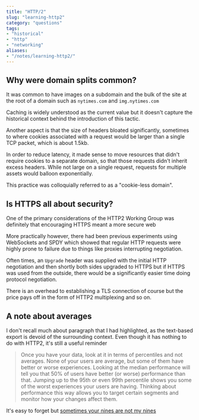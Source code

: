 ```yaml
---
title: "HTTP/2"
slug: "learning-http2"
category: "questions"
tags:
- "historical"
- "http"
- "networking"
aliases:
- "/notes/learning-http2/"
---
```


## Why were domain splits common?

It was common to have images on a subdomain and the bulk of the site at the root of a domain such as `nytimes.com` and `img.nytimes.com`

Caching is widely understood as the current value but it doesn't capture the historical context behind the introduction of this tactic.

Another aspect is that the size of headers bloated significantly, sometimes to where cookies associated with a request would be larger than a single TCP packet, which is about 1.5kb.

In order to reduce latency, it made sense to move resources that didn't require cookies to a separate domain, so that those requests didn't inherit excess headers. While not large on a single request, requests for multiple assets would balloon exponentially.

This practice was colloquially referred to as a "cookie-less domain".

## Is HTTPS all about security?

One of the primary considerations of the HTTP2 Working Group was definitely that encouraging HTTPS meant a more secure web

More practically however, there had been previous experiments using WebSockets and SPDY which showed that regular HTTP requests were highly prone to failure due to things like proxies interrupting negotiation.

Often times, an `Upgrade` header was supplied with the initial HTTP negotiation and then shortly both sides upgraded to HTTPS but if HTTPS was used from the outside, there would be a significantly easier time doing protocol negotiation.

There is an overhead to establishing a TLS connection of course but the price pays off in the form of HTTP2 multiplexing and so on.

## A note about averages

I don't recall much about paragraph that I had highlighted, as the text-based export is devoid of the surrounding context. Even though it has nothing to do with HTTP2, it's still a useful reminder

> Once you have your data, look at it in terms of percentiles and not averages. None of your users are average, but some of them have better or worse experiences. Looking at the median performance will tell you that 50% of users have better (or worse) performance than that. Jumping up to the 95th or even 99th percentile shows you some of the worst experiences your users are having. Thinking about performance this way allows you to target certain segments and monitor how your changes affect them.

It's easy to forget but [sometimes your nines are not my nines](http://rachelbythebay.com/w/2019/07/15/giant/)
